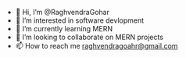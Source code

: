 - 👋 Hi, I’m @RaghvendraGohar
- 👀 I’m interested in software devlopment
- 🌱 I’m currently learning MERN
- 💞️ I’m looking to collaborate on MERN projects
- 📫 How to reach me raghvendragoahr@gmail.com

<!---
RaghvendraGohar/RaghvendraGohar is a ✨ special ✨ repository because its `README.md` (this file) appears on your GitHub profile.
You can click the Preview link to take a look at your changes.
--->
